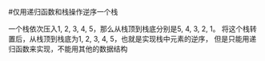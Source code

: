 #仅用递归函数和栈操作逆序一个栈

一个栈依次压入1, 2, 3, 4, 5，那么从栈顶到栈底分别是5, 4, 3, 2, 1。
将这个栈转置后，从栈顶到栈底为1, 2, 3, 4, 5，也就是实现栈中元素的逆序，
但是只能用递归函数来实现，不能用其他的数据结构

